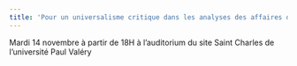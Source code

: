 ```yaml
---
title: 'Pour un universalisme critique dans les analyses des affaires de la Cité, avec Mondher Kilani, anthropologue'
---
```


Mardi 14 novembre à partir de 18H à l’auditorium du site Saint Charles de l’université Paul Valéry 